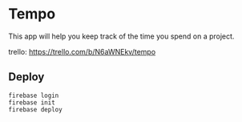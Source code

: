 # Tempo
This app will help you keep track of the time you spend on a project. 

trello: https://trello.com/b/N6aWNEkv/tempo

## Deploy

```
firebase login
firebase init
firebase deploy
```
